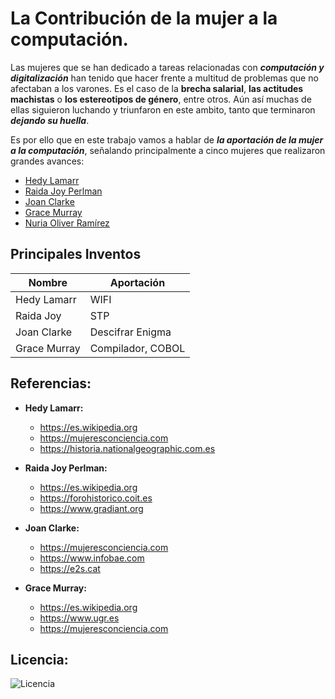 # La Contribución de la mujer a la computación.

Las mujeres que se han dedicado a tareas relacionadas con ***computación y digitalización*** han tenido que hacer frente a multitud de problemas que no afectaban a los varones. Es el caso de la **brecha salarial**, **las actitudes machistas** o **los estereotipos de género**, entre otros.
Aún así muchas de ellas siguieron luchando y triunfaron en este ambito, tanto que terminaron ***dejando su huella***.
  
Es por ello que en este trabajo vamos a hablar de ***la aportación de la mujer a la computación***, señalando principalmente a cinco mujeres 
que realizaron grandes avances: 
  
  
- [Hedy Lamarr](modulo1/hedyLamarr.md)
- [Raida Joy Perlman](modulo2/raida.md)
- [Joan Clarke](modulo3/joan.md)
- [Grace Murray](modulo4/grace.md)
- [Nuria Oliver Ramírez](modulo5/nuria.md)

## Principales Inventos
    
  | Nombre       | Aportación      |
  | ------------ | --------------- |
  | Hedy Lamarr  | WIFI            |
  | Raida Joy    | STP             |
  | Joan Clarke  |Descifrar Enigma |
  | Grace Murray |Compilador, COBOL|
  
## Referencias: 

- **Hedy Lamarr:**
     - https://es.wikipedia.org
     - https://mujeresconciencia.com
     - https://historia.nationalgeographic.com.es
       
- **Raida Joy Perlman:**
     - https://es.wikipedia.org
     - https://forohistorico.coit.es
     - https://www.gradiant.org
     
- **Joan Clarke:** 
     - https://mujeresconciencia.com
     - https://www.infobae.com
     - https://e2s.cat
     
 - **Grace Murray:**
     - https://es.wikipedia.org
     - https://www.ugr.es
     - https://mujeresconciencia.com
  
  
## Licencia:
  
  
![Licencia](https://user-images.githubusercontent.com/114906778/194858223-9ee63382-2b98-4c63-b378-b70e1233e255.PNG)
